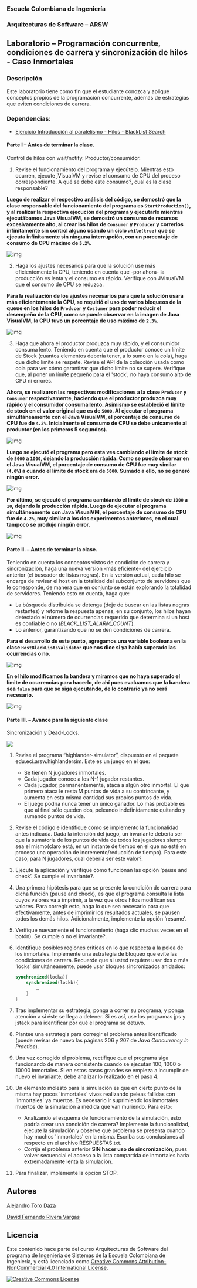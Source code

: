 ### Escuela Colombiana de Ingeniería
### Arquitecturas de Software – ARSW


## Laboratorio – Programación concurrente, condiciones de carrera y sincronización de hilos - Caso Inmortales

### Descripción
Este laboratorio tiene como fin que el estudiante conozca y aplique conceptos propios de la programación concurrente, además de estrategias que eviten condiciones de carrera.
### Dependencias:

* [Ejercicio Introducción al paralelismo - Hilos - BlackList Search](https://github.com/ARSW-ECI-beta/PARALLELISM-JAVA_THREADS-INTRODUCTION_BLACKLISTSEARCH)
#### Parte I – Antes de terminar la clase.

Control de hilos con wait/notify. Productor/consumidor.

1. Revise el funcionamiento del programa y ejecútelo. Mientras esto ocurren, ejecute jVisualVM y revise el consumo de CPU del proceso correspondiente. A qué se debe este consumo?, cual es la clase responsable?

**Luego de realizar el respectivo análisis del código, se demostró que la clase responsable del funcionamiento del programa es ```StartProduction()```, y al realizar la respectiva ejecución del programa y ejecutarlo mientras ejecutábamos Java VisualVM, se demostró un consumo de recursos excesivamente alto, al crear los hilos de ```Consumer``` y ```Producer``` y correrlos infinitamente sin control alguno usando un ciclo ```while(true)``` que se ejecuta infinitamente sin ninguna interrupción, con un porcentaje de consumo de CPU máximo de ```5.2%```.**

![img](https://github.com/Skullzo/ARSW-Lab3/blob/main/img/Parte1.PNG)

2. Haga los ajustes necesarios para que la solución use más eficientemente la CPU, teniendo en cuenta que -por ahora- la producción es lenta y el consumo es rápido. Verifique con JVisualVM que el consumo de CPU se reduzca.

**Para la realización de los ajustes necesarios para que la solución usara más eficientemente la CPU, se requirió el uso de varios bloqueos de la queue en los hilos de ```Producer``` y ```Costumer``` para poder reducir el desempeño de la CPU, como se puede observar en la imagen de Java VisualVM, la CPU tuvo un porcentaje de uso máximo de ```2.3%```.**

![img](https://github.com/Skullzo/ARSW-Lab3/blob/main/img/Parte1.2.PNG)

3. Haga que ahora el productor produzca muy rápido, y el consumidor consuma lento. Teniendo en cuenta que el productor conoce un límite de Stock (cuantos elementos debería tener, a lo sumo en la cola), haga que dicho límite se respete. Revise el API de la colección usada como cola para ver cómo garantizar que dicho límite no se supere. Verifique que, al poner un límite pequeño para el 'stock', no haya consumo alto de CPU ni errores.

**Ahora, se realizaron las respectivas modificaciones a la clase ```Producer``` y ```Consumer``` respectivamente, haciendo que el productor produzca muy rápido y el consumidor consuma lento. Asimismo se estableció el límite de stock en el valor original que es de ```5000```. Al ejecutar el programa simultáneamente con el Java VisualVM, el porcentaje de consumo de CPU fue de ```4.2%```. Inicialmente el consumo de CPU se debe unicamente al productor (en los primeros 5 segundos).**

![img](https://github.com/Skullzo/ARSW-Lab3/blob/main/img/Parte1.3.1.PNG)

**Luego se ejecutó el programa pero esta ves cambiando el límite de stock de ```5000``` a ```1000```, dejando la producción rápida. Como se puede observar en el Java VisualVM, el porcentaje de consumo de CPU fue muy similar (```4.0%```) a cuando el límite de stock era de ```5000```. Sumado a ello, no se generó ningún error.**

![img](https://github.com/Skullzo/ARSW-Lab3/blob/main/img/Parte1.3.2.PNG)

**Por último, se ejecutó el programa cambiando el límite de stock de ```1000``` a ```10```, dejando la producción rápida. Luego de ejecutar el programa simultáneamente con Java VisualVM, el porcentaje de consumo de CPU fue de ```4.2%```, muy similar a los dos experimentos anteriores, en el cual tampoco se produjo ningún error.**

![img](https://github.com/Skullzo/ARSW-Lab3/blob/main/img/Parte1.3.3.PNG)

#### Parte II. – Antes de terminar la clase.

Teniendo en cuenta los conceptos vistos de condición de carrera y sincronización, haga una nueva versión -más eficiente- del ejercicio anterior (el buscador de listas negras). En la versión actual, cada hilo se encarga de revisar el host en la totalidad del subconjunto de servidores que le corresponde, de manera que en conjunto se están explorando la totalidad de servidores. Teniendo esto en cuenta, haga que:

- La búsqueda distribuida se detenga (deje de buscar en las listas negras restantes) y retorne la respuesta apenas, en su conjunto, los hilos hayan detectado el número de ocurrencias requerido que determina si un host es confiable o no (_BLACK_LIST_ALARM_COUNT_).
- Lo anterior, garantizando que no se den condiciones de carrera.

**Para el desarrollo de este punto, agregamos una variable booleana en la clase ```HostBlackListsValidator``` que nos dice si ya había superado las ocurrencias o no.**

![img](https://github.com/Skullzo/ARSW-Lab3/blob/main/img/parte2.1.PNG)

**En el hilo modificamos la bandera y miramos que no haya superado el límite de ocurrencias para hacerlo, de ahí pues evaluamos que la bandera sea ```false``` para que se siga ejecutando, de lo contrario ya no será necesario.**

![img](https://github.com/Skullzo/ARSW-Lab3/blob/main/img/parte2.2.PNG)

#### Parte III. – Avance para la siguiente clase

Sincronización y Dead-Locks.

![](http://files.explosm.net/comics/Matt/Bummed-forever.png)

1. Revise el programa “highlander-simulator”, dispuesto en el paquete edu.eci.arsw.highlandersim. Este es un juego en el que:

	* Se tienen N jugadores inmortales.
	* Cada jugador conoce a los N-1 jugador restantes.
	* Cada jugador, permanentemente, ataca a algún otro inmortal. El que primero ataca le resta M puntos de vida a su contrincante, y aumenta en esta misma cantidad sus propios puntos de vida.
	* El juego podría nunca tener un único ganador. Lo más probable es que al final sólo queden dos, peleando indefinidamente quitando y sumando puntos de vida.

2. Revise el código e identifique cómo se implemento la funcionalidad antes indicada. Dada la intención del juego, un invariante debería ser que la sumatoria de los puntos de vida de todos los jugadores siempre sea el mismo(claro está, en un instante de tiempo en el que no esté en proceso una operación de incremento/reducción de tiempo). Para este caso, para N jugadores, cual debería ser este valor?.

3. Ejecute la aplicación y verifique cómo funcionan las opción ‘pause and check’. Se cumple el invariante?.

4. Una primera hipótesis para que se presente la condición de carrera para dicha función (pause and check), es que el programa consulta la lista cuyos valores va a imprimir, a la vez que otros hilos modifican sus valores. Para corregir esto, haga lo que sea necesario para que efectivamente, antes de imprimir los resultados actuales, se pausen todos los demás hilos. Adicionalmente, implemente la opción ‘resume’.

5. Verifique nuevamente el funcionamiento (haga clic muchas veces en el botón). Se cumple o no el invariante?.

6. Identifique posibles regiones críticas en lo que respecta a la pelea de los inmortales. Implemente una estrategia de bloqueo que evite las condiciones de carrera. Recuerde que si usted requiere usar dos o más ‘locks’ simultáneamente, puede usar bloques sincronizados anidados:

	```java
	synchronized(locka){
		synchronized(lockb){
			…
		}
	}
	```

7. Tras implementar su estrategia, ponga a correr su programa, y ponga atención a si éste se llega a detener. Si es así, use los programas jps y jstack para identificar por qué el programa se detuvo.

8. Plantee una estrategia para corregir el problema antes identificado (puede revisar de nuevo las páginas 206 y 207 de _Java Concurrency in Practice_).

9. Una vez corregido el problema, rectifique que el programa siga funcionando de manera consistente cuando se ejecutan 100, 1000 o 10000 inmortales. Si en estos casos grandes se empieza a incumplir de nuevo el invariante, debe analizar lo realizado en el paso 4.

10. Un elemento molesto para la simulación es que en cierto punto de la misma hay pocos 'inmortales' vivos realizando peleas fallidas con 'inmortales' ya muertos. Es necesario ir suprimiendo los inmortales muertos de la simulación a medida que van muriendo. Para esto:
	* Analizando el esquema de funcionamiento de la simulación, esto podría crear una condición de carrera? Implemente la funcionalidad, ejecute la simulación y observe qué problema se presenta cuando hay muchos 'inmortales' en la misma. Escriba sus conclusiones al respecto en el archivo RESPUESTAS.txt.
	* Corrija el problema anterior __SIN hacer uso de sincronización__, pues volver secuencial el acceso a la lista compartida de inmortales haría extremadamente lenta la simulación.

11. Para finalizar, implemente la opción STOP.

## Autores
[Alejandro Toro Daza](https://github.com/Skullzo)

[David Fernando Rivera Vargas](https://github.com/DavidRiveraRvD)
## Licencia
Este contenido hace parte del curso Arquitecturas de Software del programa de Ingeniería de Sistemas de la Escuela Colombiana de Ingeniería, y está licenciado como <a rel="license" href="http://creativecommons.org/licenses/by-nc/4.0/">Creative Commons Attribution-NonCommercial 4.0 International License</a>.

<a rel="license" href="http://creativecommons.org/licenses/by-nc/4.0/"><img alt="Creative Commons License" style="border-width:0" src="https://i.creativecommons.org/l/by-nc/4.0/88x31.png" /></a><br />
